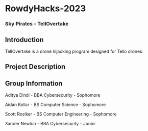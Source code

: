 # RowdyHacks-2023
### Sky Pirates - TellOvertake

## Introduction
TellOvertake is a drone hijacking program designed for Tello drones. 


## Project Description



## Group Information
Aditya Dindi - BBA Cybersecurity - Sophomore

Aidan Kollar - BS Computer Science - Sophomore

Scott Roelker - BS Computer Engineering - Sophomore

Xander Newlun - BBA Cybersecurity - Junior